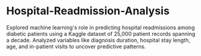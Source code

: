 # Hospital-Readmission-Analysis
Explored machine learning's role in predicting hospital readmissions among diabetic patients using a Kaggle dataset of 25,000 patient records spanning a decade. Analyzed variables like diagnosis duration, hospital stay length, age, and in-patient visits to uncover predictive patterns.
